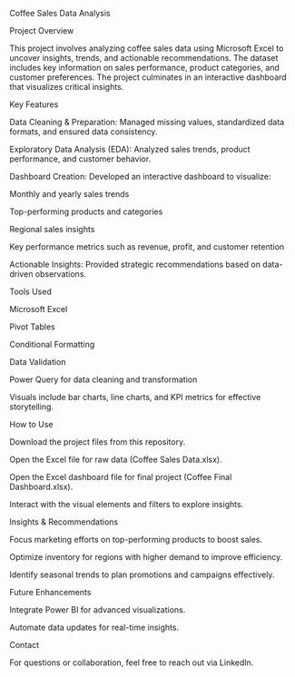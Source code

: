 Coffee Sales Data Analysis

Project Overview

This project involves analyzing coffee sales data using Microsoft Excel to uncover insights, trends, and actionable recommendations. The dataset includes key information on sales performance, product categories, and customer preferences. The project culminates in an interactive dashboard that visualizes critical insights.

Key Features

Data Cleaning & Preparation: Managed missing values, standardized data formats, and ensured data consistency.

Exploratory Data Analysis (EDA): Analyzed sales trends, product performance, and customer behavior.

Dashboard Creation: Developed an interactive dashboard to visualize:

Monthly and yearly sales trends

Top-performing products and categories

Regional sales insights

Key performance metrics such as revenue, profit, and customer retention

Actionable Insights: Provided strategic recommendations based on data-driven observations.

Tools Used

Microsoft Excel

Pivot Tables

Conditional Formatting

Data Validation

Power Query for data cleaning and transformation

Visuals include bar charts, line charts, and KPI metrics for effective storytelling.

How to Use

Download the project files from this repository.

Open the Excel file for raw data (Coffee Sales Data.xlsx).

Open the Excel dashboard file for final project (Coffee Final Dashboard.xlsx).

Interact with the visual elements and filters to explore insights.

Insights & Recommendations

Focus marketing efforts on top-performing products to boost sales.

Optimize inventory for regions with higher demand to improve efficiency.

Identify seasonal trends to plan promotions and campaigns effectively.

Future Enhancements

Integrate Power BI for advanced visualizations.

Automate data updates for real-time insights.

Contact

For questions or collaboration, feel free to reach out via LinkedIn.

